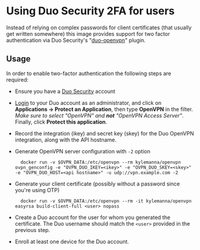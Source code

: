 # Using Duo Security 2FA for users

Instead of relying on complex passwords for client certificates (that usually get written somewhere) this image
provides support for two factor authentication via Duo Security's "[duo-openvpn](https://duo.com/docs/openvpn)" plugin.

## Usage

In order to enable two-factor authentication the following steps are required:

* Ensure you have a [Duo Security](https://duo.com) account

* [Login](https://admin.duosecurity.com) to your Duo account as an administrator, and click on **Applications -> Protect an Application**, then type **OpenVPN** in the filter. *Make sure to select "OpenVPN" and* ***not*** *"OpenVPN Access Server"*. Finally, click **Protect this application**.

* Record the integration (ikey) and secret key (skey) for the Duo OpenVPN integration, along with the API hostname.

* Generate OpenVPN server configuration with `-2` option

        docker run -v $OVPN_DATA:/etc/openvpn --rm kylemanna/openvpn ovpn_genconfig -e "OVPN_DUO_IKEY=<ikey>" -e "OVPN_DUO_SKEY=<skey>" -e "OVPN_DUO_HOST=<api hostname>" -u udp://vpn.example.com -2

* Generate your client certificate (possibly without a password since you're using OTP)

        docker run -v $OVPN_DATA:/etc/openvpn --rm -it kylemanna/openvpn easyrsa build-client-full <user> nopass

* Create a Duo account for the user for whom you generated the certificate. The Duo username should match the `<user>` provided in the previous step.

* Enroll at least one device for the Duo account.
